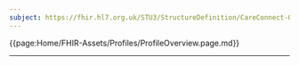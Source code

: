 ```yaml
---
subject: https://fhir.hl7.org.uk/STU3/StructureDefinition/CareConnect-QuestionnaireResponse-1
---
```


{{page:Home/FHIR-Assets/Profiles/ProfileOverview.page.md}}

---